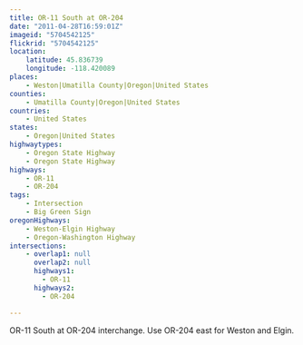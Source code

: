 ```yaml
---
title: OR-11 South at OR-204
date: "2011-04-28T16:59:01Z"
imageid: "5704542125"
flickrid: "5704542125"
location:
    latitude: 45.836739
    longitude: -118.420089
places:
    - Weston|Umatilla County|Oregon|United States
counties:
    - Umatilla County|Oregon|United States
countries:
    - United States
states:
    - Oregon|United States
highwaytypes:
    - Oregon State Highway
    - Oregon State Highway
highways:
    - OR-11
    - OR-204
tags:
    - Intersection
    - Big Green Sign
oregonHighways:
    - Weston-Elgin Highway
    - Oregon-Washington Highway
intersections:
    - overlap1: null
      overlap2: null
      highways1:
        - OR-11
      highways2:
        - OR-204

---
```

OR-11 South at OR-204 interchange.  Use OR-204 east for Weston and Elgin.